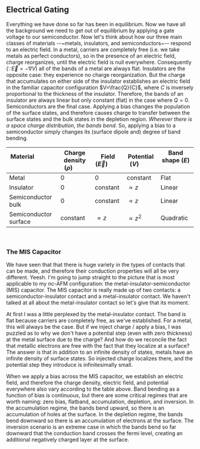 ## Electrical Gating

Everything we have done so far has been in equilibrium. Now we have all the background we need to get out of equilibrium by applying a gate voltage to our semiconductor. Now let's think about how our three main classes of materials --~metals, insulators, and semiconductors~-- respond to an electric field. In a metal, carriers are completely free (i.e. we take metals as perfect conductors), so in the presence of an electric field, charge reorganizes, until the electric field is null everywhere. Consequently ($\because \vec{E}=-\nabla V$) all of the bands of a metal are always flat. Insulators are the opposite case: they experience no charge reorganization. But the charge that accumulates on either side of the insulator establishes an electric field in the familiar capacitor configuration $V=\frac{Q}{C}$, where $C$ is inversely proportional to the thickness of the insulator. Therefore, the bands of an insulator are always linear but only constant (flat) in the case where $Q=0$. Semiconductors are the final case. Applying a bias changes the population of the surface states, and therefore causes charge to transfer between the surface states and the bulk states in the depletion region. *Wherever there is a space charge distribution, the bands bend.* So, applying a bias to a semiconductor simply changes its (surface dipole and) degree of band bending.

| Material &nbsp; &nbsp; &nbsp; &nbsp; &nbsp; &nbsp; &nbsp; &nbsp; &nbsp; &nbsp; &nbsp; &nbsp; &nbsp; &nbsp; &nbsp;      | Charge density ($\rho$) &nbsp; &nbsp; &nbsp; &nbsp; | Field ($\vec{E}$) &nbsp; &nbsp; &nbsp; &nbsp; | Potential ($V$) &nbsp; &nbsp; &nbsp; &nbsp; | Band shape ($E$) &nbsp; &nbsp; &nbsp; &nbsp; |
| ---------------- | ---------------- | ---------------- | ---------------- | ---------------- |
|Metal                   | 0             | 0             | constant      | Flat|
|Insulator               | 0             | constant      | $\propto z$   | Linear|
|Semiconductor bulk      | 0             | constant      | $\propto z$   | Linear|
|Semiconductor surface   | constant      | $\propto z$   | $\propto z^2$ | Quadratic|

<br />

### The MIS Capacitor

We have seen that that there is huge variety in the types of contacts that can be made, and therefore their conduction properties will all be very different. Yeesh. I'm going to jump straight to the picture that is most applicable to my nc-AFM configuration: the metal-insulator-semiconductor (MIS) capacitor. The MIS capacitor is really made up of two contacts: a semiconductor-insulator contact and a metal-insulator contact. We haven't talked at all about the metal-insulator contact so let's give that its moment.

At first I was a little perplexed by the metal-insulator contact. The band is flat because carriers are completely free, as we've established. For a metal, this will always be the case. But if we inject charge / apply a bias, I was puzzled as to why we don't have a potential step (even with zero thickness) at the metal surface due to the charge? And how do we reconcile the fact that metallic electrons are free with the fact that they localize at a surface? The answer is that in addition to an infinite density of states, metals have an infinite density of surface states. So injected charge localizes there, and the potential step they introduce is infinitesimally small.

When we apply a bias across the MIS capacitor, we establish an electric field, and therefore the charge density, electric field, and potential everywhere also vary according to the table above. Band bending as a function of bias is continuous, but there are some critical regimes that are worth naming: zero bias, flatband, accumulation, depletion, and inversion. In the accumulation regime, the bands bend upward, so there is an accumulation of holes at the surface. In the depletion regime, the bands bend downward so there is an accumulation of electrons at the surface. The inversion scenario is an extreme case in which the bands bend so far downward that the conduction band crosses the fermi level, creating an additional negatively charged layer at the surface.
